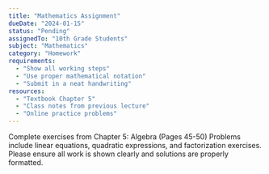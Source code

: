 ```yaml
---
title: "Mathematics Assignment"
dueDate: "2024-01-15"
status: "Pending"
assignedTo: "10th Grade Students"
subject: "Mathematics"
category: "Homework"
requirements:
  - "Show all working steps"
  - "Use proper mathematical notation"
  - "Submit in a neat handwriting"
resources:
  - "Textbook Chapter 5"
  - "Class notes from previous lecture"
  - "Online practice problems"
---
```

Complete exercises from Chapter 5: Algebra (Pages 45-50)
Problems include linear equations, quadratic expressions, and factorization exercises.
Please ensure all work is shown clearly and solutions are properly formatted.
